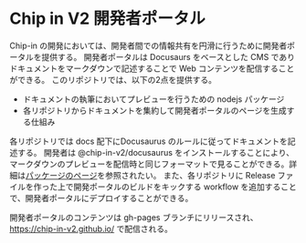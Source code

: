 # Chip in V2 開発者ポータル

Chip-in の開発においては、開発者間での情報共有を円滑に行うために開発者ポータルを提供する。
開発者ポータルは Docusaurs をベースとした CMS でありドキュメントをマークダウンで記述することで Web コンテンツを配信することができる。
このリポジトリでは、以下の2点を提供する。

- ドキュメントの執筆においてプレビューを行うための nodejs パッケージ
- 各リポジトリからドキュメントを集約して開発者ポータルのページを生成する仕組み

各リポジトリでは docs 配下にDocusaurus のルールに従ってドキュメントを記述する。
開発者は @chip-in-v2/docusaurus をインストールすることにより、マークダウンのプレビューを配信時と同じフォーマットで見ることができる。詳細は[パッケージのページ](https://github.com/chip-in-v2/chip-in-v2/pkgs/npm/docusaurus)を参照されたい。
また、各リポジトリに Release ファイルを作った上で開発ポータルのビルドをキックする workflow を追加することで、開発者ポータルにデプロイすることができる。

開発者ポータルのコンテンツは gh-pages ブランチにリリースされ、 https://chip-in-v2.github.io/ で配信される。
